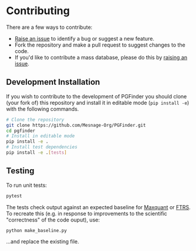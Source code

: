 # Contributing

There are a few ways to contribute:

- [Raise an issue](https://github.com/Mesnage-Org/pgfinder/issues) to identify a bug or suggest a new feature.
- Fork the repository and make a pull request to suggest changes to the code.
- If you'd like to contribute a mass database, please do this by [raising an issue](https://github.com/Mesnage-Org/pgfinder/issues).

## Development Installation

If you wish to contribute to the development of PGFinder you should clone (your fork of) this repository and install it in editable
mode (`pip install -e`) with the following commands.

```bash
# Clone the repository
git clone https://github.com/Mesnage-Org/PGFinder.git
cd pgfinder
# Install in editable mode
pip install -e .
# Install test dependencies
pip install -e .[tests]
```

## Testing

To run unit tests:

```bash
pytest
```

The tests check output against an expected baseline for [Maxquant](data/baseline_output.csv) or
[FTRS](data/baseline_output_ftrs.csv). To recreate this (e.g. in response to improvements to the scientific
"correctness" of the code ouput), use:


```bash
python make_baseline.py
```

...and replace the existing file.